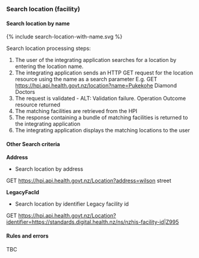 

### Search location (facility)

#### Search location by name

<div>
{% include search-location-with-name.svg %}
</div>

Search location processing steps:

1.	The user of the integrating application searches for a location by entering the location name.
2.	The integrating application sends an HTTP GET request for the location resource using the name as a search parameter
E.g. GET https://hpi.api.health.govt.nz/location?name=Pukekohe Diamond Doctors
3.	The request is validated - ALT: Validation failure. Operation Outcome resource returned
4.	The matching facilities are retrieved from the HPI
5.	The response containing a bundle of matching facilities is returned to the integrating application
6.	The integrating application displays the matching locations to the user


#### Other Search criteria

**Address**
* Search location by address

GET https://hpi.api.health.govt.nz/Location?address=wilson street

**LegacyFacId**
* Search location by identifier Legacy facility id

GET https://hpi.api.health.govt.nz/Location?identifier=https://standards.digital.health.nz/ns/nzhis-facility-id|Z995


#### Rules and errors
TBC
